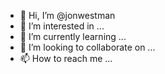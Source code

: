- 👋 Hi, I’m @jonwestman
- 👀 I’m interested in ...
- 🌱 I’m currently learning ...
- 💞️ I’m looking to collaborate on ...
- 📫 How to reach me ...

<!---
jonwestman/jonwestman is a ✨ special ✨ repository because its `README.md` (this file) appears on your GitHub profile.
You can click the Preview link to take a look at your changes.
--->

